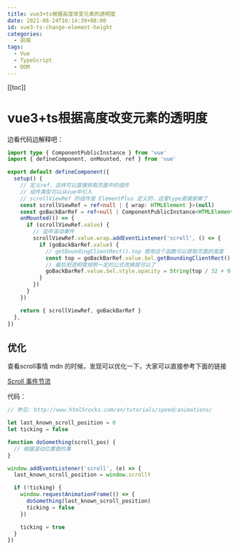 ```yaml
---
title: vue3+ts根据高度改变元素的透明度
date: 2021-08-24T16:14:39+08:00
id: vue3-ts-change-element-height
categories:
  - 前端
tags:
  - Vue
  - TypeScript
  - DOM
---
```


[[toc]]

# vue3+ts根据高度改变元素的透明度

边看代码边解释吧：

```ts
import type { ComponentPublicInstance } from 'vue'
import { defineComponent, onMounted, ref } from 'vue'

export default defineComponent({
  setup() {
    // 定义ref，这样可以直接获取页面中的组件
    // 组件类型可以从vue中引入
    // scrollViewRef 的组件是 ElementPlus 定义的，这里type直接偷懒了
    const scrollViewRef = ref<null | { wrap: HTMLElement }>(null)
    const goBackBarRef = ref<null | ComponentPublicInstance<HTMLElement>>(null)
    onMounted(() => {
      if (scrollViewRef.value) {
        // 监听滚动事件
        scrollViewRef.value.wrap.addEventListener('scroll', () => {
          if (goBackBarRef.value) {
            // getBoundingClientRect().top 使用这个函数可以获取页面的高度
            const top = goBackBarRef.value.$el.getBoundingClientRect().top
            // 最后把透明度按照一定的公式改掉就可以了
            goBackBarRef.value.$el.style.opacity = String(top / 32 + 0.5)
          }
        })
      }
    })

    return { scrollViewRef, goBackBarRef }
  },
})
```

## 优化

查看scroll事情 mdn 的时候，发现可以优化一下，大家可以直接参考下面的链接

[Scroll 事件节流](https://developer.mozilla.org/zh-CN/docs/Web/API/Document/scroll_event#scroll_%E4%BA%8B%E4%BB%B6%E8%8A%82%E6%B5%81)

代码：

```js
// 参见: http://www.html5rocks.com/en/tutorials/speed/animations/

let last_known_scroll_position = 0
let ticking = false

function doSomething(scroll_pos) {
  // 根据滚动位置做的事
}

window.addEventListener('scroll', (e) => {
  last_known_scroll_position = window.scrollY

  if (!ticking) {
    window.requestAnimationFrame(() => {
      doSomething(last_known_scroll_position)
      ticking = false
    })

    ticking = true
  }
})
```
